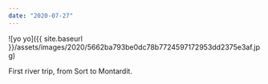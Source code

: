 ```yaml
---
date: "2020-07-27"
---
```


![yo yo]({{ site.baseurl }}/assets/images/2020/5662ba793be0dc78b7724597172953dd2375e3af.jpg)

First river trip, from Sort to Montardit.
